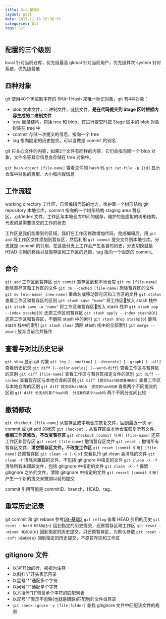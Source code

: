 ```yaml
---
title: Git-基础3
layout: post
date: 2019-11-18 15:36:33
categories: Git
tags: Git
---
```


## 配置的三个级别

local 针对当前仓库，优先级最高
global 针对当前用户，优先级其次
system 针对系统，优先级最低

## 四种对象

git 使用40个16进制字符的 SHA-1 Hash 来唯一标识对象，git 有4种对象：

- blob 文本文件，二进制文件，链接文件，**是在代码提交到 Stage 区时根据内容生成的二进制文件**
- tree 目录结构，包括 tree 和 blob，在进行提交时把 Stage 区中的 blob 对象封装在 tree 中
- commit 存储一次提交的信息，指向一个 tree
- tag 指向固定的历史提交，可以当做是 commit 的别名

git 只关心文件的内容，如果2个文件有同样的内容，它们会指向同一个 blob 对象，文件名等其它信息会存储在 tree 对象中。

`git hash-object [file-name]` 查看文件的 hash 码
`git cat-file -p [id]` 显示仓库中对象的类型、大小和内容信息

## 工作流程

working directory 工作区，日常编辑代码的地方，维护着一个树形结构
git repository 本地仓库，commit 指向的一个树形结构
staging area 暂存区，.git/index 文件，工作区与本地仓库中间的缓存，维护的是虚拟的树形结构，代表的是需要提交的工作的状态

工作区是我们能看到的区域，我们在工作区修改增加代码，完成编辑后，用 `git add` 将工作区文件添加到暂存区，然后利用 `git commit` 提交文件到本地仓库。分支就是 commit 的引用，在这些分支上工作会产生各自的历史，分支切换就是 HEAD 引用的移动以及暂存区和工作区的还原，tag 指向一个固定的 commit。

## 命令

`git add` 工作区到暂存区
`git commit` 暂存区到和本地仓库
`git rm [file-name]` 删除暂存区和工作区的文件
`git rm --cached [file-name]` 删除暂存区的文件
`git mv [old-name] [new-name]` 重命名或移动暂存区和工作区的文件
`git status` 查看工作区和暂存区的区别
`git stash save "name"` 将工作区放入 stash 栈中
`git stash save -a "name"` 将工作区和暂存区放入 stash 栈中
`git stash pop --index stash@{0}` 还原工作区和暂存区
`git stash apply --index stash@{0}` 还原工作区和暂存区，不删除 stash 中的索引
`git stash drop stash@{0}` 删除 stash 栈中的索引
`git stash clear` 清除 stash 栈中的全部索引
`git merge --abort` 放弃当前合并操作

## 查看与对比历史记录

`git show` 显示 git 对象
`git log [--oneline] [--decorate] [--graph] [--all]` 查看历史记录
`git diff [--color-worlds] [--word-diff]` 查看工作区与暂存区的区别
`git diff [file-name]` 查看工作区与暂存区指定文件的区别
`git diff --cached` 查看暂存区与本地仓库的区别
`git diff [提交hash码或者HEAD]` 查看工作区与本地仓库的区别
`git diff 提交区hash码A  提交区hash码B` 查看两个不同提交的区别
`git diff 分支A的某个hash码  分支B的某个hash码` 两个不同分支间比较

## 撤销修改

`git checkout [file-name]` 从暂存区或本地仓库恢复文件，回到最近一次 git commit 或 git add 的状态
`git checkout .` 从暂存区或本地仓库恢复所有文件，**撤销工作区修改，不改变暂存区**
`git checkout [commit 引用] [file-name]` 还原工作区和暂存区
`git reset [file-name]` 撤销暂存区文件
`git reset .` 撤销所有暂存区文件，**清空暂存区文件，不改变工作区**
`git reset [commit 引用] [file-name]` 还原暂存区
`git clean -n [-X|x]` 查看执行 git clean 会清除的文件
`git clean -f` 清除未跟踪的文件，不包括 gitignore 中指定的文件
`git clean -x -f` 清除所有未跟踪文件，包括 gitignore 中指定的文件
`git clean -X -f` 保留 gitignore 之外的文件，清除 gitignore 中指定的文件
`git revert [commit 引用]` 产生一个新的提交来撤销以前的提交

commit 引用可能是 commitID、branch、HEAD、tag。

## 重写历史记录

git commit 和 git rebase 参考[Git-基础2](https://zhulichao.github.io/2018/05/04/git-base2/)
`git reflog` 查看 HEAD 引用的历史
`git reset --hard HEAD@{n}` 回到指定的历史提交，还原暂存区和工作区
`git reset --mixed HEAD@{n}` 回到指定的历史提交，只还原暂存区，为默认参数
`git reset --soft HEAD@{n}` 回到指定的历史提交，不原暂存区和工作区

## gitignore 文件

- 以'#'开始的行，被视为注释
- 以斜杠“/”开头表示目录
- 以星号“*”通配多个字符
- 以问号“?”通配单个字符
- 以方括号“[]”包含单个字符的匹配列表
- 以叹号“!”表示不忽略(也就是跟踪)匹配到的文件或目录
- `git check-ignore -v [file|folder]` 查找 gitignore 文件中匹配该文件的规则
